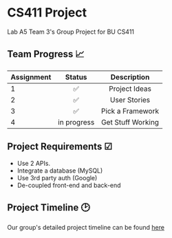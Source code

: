 # CS411 Project
Lab A5 Team 3's Group Project for BU CS411

## Team Progress 📈

| Assignment    |     Status    |  Description    | 
| ------------- |:-------------:| :-------------: | 
| 1             |  ✅           |   Project Ideas  | 
| 2             |  ✅           |    User Stories  | 
| 3             |  ✅           |  Pick a Framework   | 
| 4             |  in progress          |  Get Stuff Working  | 


## Project Requirements ☑

- Use 2 APIs.
- Integrate a database (MySQL)
- Use 3rd party auth (Google)
- De-coupled front-end and back-end

## Project Timeline 🕑
Our group's detailed project timeline can be found [here](https://github.com/SamPom100/CS411_Project/blob/main/project_timeline.md)

